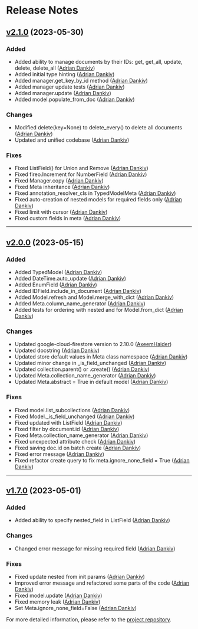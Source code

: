 # Release Notes

## [v2.1.0](https://github.com/octabytes/FireO/compare/v2.0.0...v2.1.0) (2023-05-30)

### Added
* Added ability to manage documents by their IDs: get, get_all, update, delete, delete_all ([Adrian Dankiv](https://github.com/adr-007))
* Added initial type hinting ([Adrian Dankiv](https://github.com/adr-007))
* Added manager.get_key_by_id method ([Adrian Dankiv](https://github.com/adr-007))
* Added manager update tests ([Adrian Dankiv](https://github.com/adr-007))
* Added manager.update ([Adrian Dankiv](https://github.com/adr-007))
* Added model.populate_from_doc ([Adrian Dankiv](https://github.com/adr-007))

### Changes
* Modified delete(key=None) to delete_every() to delete all documents ([Adrian Dankiv](https://github.com/adr-007))
* Updated and unified codebase ([Adrian Dankiv](https://github.com/adr-007))

### Fixes
* Fixed ListField(<ItemField>) for Union and Remove ([Adrian Dankiv](https://github.com/adr-007))
* Fixed fireo.Increment for NumberField ([Adrian Dankiv](https://github.com/adr-007))
* Fixed Manager.copy ([Adrian Dankiv](https://github.com/adr-007))
* Fixed Meta inheritance ([Adrian Dankiv](https://github.com/adr-007))
* Fixed annotation_resolver_cls in TypedModelMeta ([Adrian Dankiv](https://github.com/adr-007))
* Fixed auto-creation of nested models for required fields only ([Adrian Dankiv](https://github.com/adr-007))
* Fixed limit with cursor ([Adrian Dankiv](https://github.com/adr-007))
* Fixed custom fields in meta ([Adrian Dankiv](https://github.com/adr-007))

---

## [v2.0.0](https://github.com/octabytes/FireO/compare/v1.7.0...v2.0.0) (2023-05-15)

### Added
* Added TypedModel ([Adrian Dankiv](https://github.com/adr-007))
* Added DateTime.auto_update ([Adrian Dankiv](https://github.com/adr-007))
* Added EnumField ([Adrian Dankiv](https://github.com/adr-007))
* Added IDField.include_in_document ([Adrian Dankiv](https://github.com/adr-007))
* Added Model.refresh and Model.merge_with_dict ([Adrian Dankiv](https://github.com/adr-007))
* Added Meta.column_name_generator ([Adrian Dankiv](https://github.com/adr-007))
* Added tests for ordering with nested and for Model.from_dict ([Adrian Dankiv](https://github.com/adr-007))

### Changes
* Updated google-cloud-firestore version to 2.10.0 ([AxeemHaider](https://github.com/axeemhaider))
* Updated docstring ([Adrian Dankiv](https://github.com/adr-007))
* Updated store default values in Meta class namespace ([Adrian Dankiv](https://github.com/adr-007))
* Updated minor change in _is_field_unchanged ([Adrian Dankiv](https://github.com/adr-007))
* Updated collection.parent() or .create() ([Adrian Dankiv](https://github.com/adr-007))
* Updated Meta.collection_name_generator ([Adrian Dankiv](https://github.com/adr-007))
* Updated Meta.abstract = True in default model ([Adrian Dankiv](https://github.com/adr-007))

### Fixes
* Fixed model.list_subcollections ([Adrian Dankiv](https://github.com/adr-007))
* Fixed Model._is_field_unchanged ([Adrian Dankiv](https://github.com/adr-007))
* Fixed updated with ListField ([Adrian Dankiv](https://github.com/adr-007))
* Fixed filter by document.id ([Adrian Dankiv](https://github.com/adr-007))
* Fixed Meta.collection_name_generator ([Adrian Dankiv](https://github.com/adr-007))
* Fixed unexpected attribute check ([Adrian Dankiv](https://github.com/adr-007))
* Fixed saving doc.id on batch create ([Adrian Dankiv](https://github.com/adr-007))
* Fixed error message ([Adrian Dankiv](https://github.com/adr-007))
* Fixed refactor create query to fix meta.ignore_none_field = True ([Adrian Dankiv](https://github.com/adr-007))

---

## [v1.7.0](https://github.com/octabytes/FireO/compare/v1.6.0...v1.7.0) (2023-05-01)

### Added
* Added ability to specify nested_field in ListField ([Adrian Dankiv](https://github.com/adr-007))

### Changes
* Changed error message for missing required field ([Adrian Dankiv](https://github.com/adr-007))

### Fixes
* Fixed update nested from init params ([Adrian Dankiv](https://github.com/adr-007))
* Improved error message and refactored some parts of the code ([Adrian Dankiv](https://github.com/adr-007))
* Fixed model.update ([Adrian Dankiv](https://github.com/adr-007))
* Fixed memory leak ([Adrian Dankiv](https://github.com/adr-007))
* Set Meta.ignore_none_field=False ([Adrian Dankiv](https://github.com/adr-007))

For more detailed information, please refer to the [project repository](https://github.com/octabytes/FireO).
